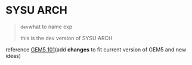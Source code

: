 # SYSU ARCH

> `dev`what to name exp
> 
> this is the dev version of SYSU ARCH

reference [GEM5 101](https://www.gem5.org/documentation/learning_gem5/gem5_101/)(add **changes** to fit current version of GEM5 and new ideas)

# 
